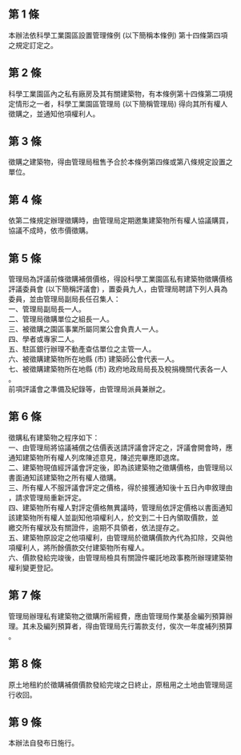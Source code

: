 第 1 條
-------
本辦法依科學工業園區設置管理條例 (以下簡稱本條例) 第十四條第四項  
之規定訂定之。

第 2 條
-------
科學工業園區內之私有廠房及其有關建築物，有本條例第十四條第二項規  
定情形之一者，科學工業園區管理局 (以下簡稱管理局) 得向其所有權人  
徵購之，並通知他項權利人。

第 3 條
-------
徵購之建築物，得由管理局租售予合於本條例第四條或第八條規定設置之  
單位。

第 4 條
-------
依第二條規定辦理徵購時，由管理局定期邀集建築物所有權人協議購買，  
協議不成時，依市價徵購。

第 5 條
-------
管理局為評議前條徵購補償價格，得設科學工業園區私有建築物徵購價格  
評議委員會 (以下簡稱評議會) ，置委員九人，由管理局聘請下列人員為  
委員，並由管理局副局長任召集人：  
一、管理局副局長一人。  
二、管理局徵購單位之組長一人。  
三、被徵購之園區事業所屬同業公會負責人一人。  
四、學者或專家二人。  
五、駐區銀行辦理不動產查估單位之主管一人。  
六、被徵購建築物所在地縣 (市) 建築師公會代表一人。  
七、被徵購建築物所在地縣 (市) 政府地政局局長及稅捐機關代表各一人  
    。  
前項評議會之準備及紀錄等，由管理局派員兼辦之。

第 6 條
-------
徵購私有建築物之程序如下：  
一、由管理局將協議補償之估價表送請評議會評定之，評議會開會時，應  
    通知建築物所有權人列席陳述意見，陳述完畢應即退席。  
二、建築物現值經評議會評定後，即為該建築物之徵購價格，由管理局以  
    書面通知該建築物之所有權人徵購。  
三、所有權人不服評議會評定之價格，得於接獲通知後十五日內申敘理由  
    ，請求管理局重新評定。  
四、建築物所有權人對評定價格無異議時，管理局依評定價格以書面通知  
    該建築物所有權人並副知他項權利人，於文到二十日內領取價款，並  
    繳交所有權狀及有關證件，逾期不具領者，依法提存之。  
五、建築物原設定之他項權利，由管理局於徵購價款內代為扣除，交與他  
    項權利人，將所餘價款交付建築物所有權人。  
六、價款發給完竣後，由管理局檢具有關證件囑託地政事務所辦理建築物  
    權利變更登記。

第 7 條
-------
管理局辦理私有建築物之徵購所需經費，應由管理局作業基金編列預算辦  
理。其未及編列預算者，得由管理局先行籌款支付，俟次一年度補列預算  
。

第 8 條
-------
原土地租約於徵購補償價款發給完竣之日終止，原租用之土地由管理局逕  
行收回。

第 9 條
-------
本辦法自發布日施行。


